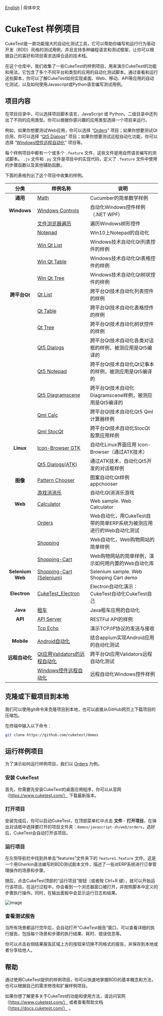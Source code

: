 [English](./README.md) | 简体中文

# CukeTest 样例项目

CukeTest是一款功能强大的自动化测试工具，它可以帮助你编写和运行行为驱动开发（BDD）风格的测试用例，并且支持多种编程语言和测试框架，让你可以根据自己的喜好和项目需求选择合适的技术栈。

在这个仓库中，我们收集了一些CukeTest的样例项目，用来演示CukeTest的功能和用法，它包含了多个不同平台和类型的应用的自动化测试脚本。通过查看和运行这些脚本，你可以了解CukeTest如何实现桌面、Web、移动、API等应用的自动化测试，以及如何使用Javascript或Python语言编写测试用例。

## 项目内容

在项目目录中，可以选择项目脚本语言，JavaScript 或 Python。二级目录中还列出了不同的应用类型。你可以根据你感兴趣的应用类型选择一个项目来运行。

例如，如果你想要测试Web应用，你可以选择 “[Orders](javascript-zh/web/orders)” 项目；如果你想要测试Qt应用，你可以选择 “[Qt5 Dialogs](javascript-zh/qt/qt-dialog)” 项目；如果你想要测试远程自动化功能，你可以选择 “[Windows控件远程自动化](javascript-zh/remote/remote_windows_controls)” 项目等。

每个样例项目中都有一个或多个 `.feature` 文件，这些文件是用自然语言编写的测试脚本。 `.js` 文件和 `.py` 文件是项目中的实现代码，定义了 `.feature` 文件中使用的步骤函数以及其他辅助函数。

下面的表格列出了这个项目中收集的样例。

|       分类       | 样例名称                                                                  | 说明                                                                |
|:----------------:| ------------------------------------------------------------------------- | ------------------------------------------------------------------- |
|     **通用**     | [Math](javascript-zh/basic/math)                                          | Cucumber的简单数学样例                                              |
|   **Windows**    | [Windows Controls](javascript-zh/windows_controls)                        | 自动化Windows控件样例（.NET WPF)                                    |
|                  | [文件浏览器遍历](javascript-zh/windows/explorer-tree)                     | 遍历Windows树形控件                                                 |
|                  | [Notepad](javascript-zh/windows/notepad-test-zh)                          | Win10上Notepad的自动化                                              |
|                  | [Win Qt List](javascript-zh/windows/win-qt-list)                          | Windows技术自动化Qt列表控件的样例                                   |
|                  | [Win Qt Table](javascript-zh/windows/win-qt-table)                        | Windows技术自动化Qt表格控件的样例                                   |
|                  | [Win Qt Tree](javascript-zh/windows/win-qt-tree)                          | Windows技术自动化Qt树状控件的样例                                   |
|   **跨平台Qt**   | [Qt List](javascript-zh/qt/qt-list)                                       | 跨平台Qt技术自动化列表控件的样例                                    |
|                  | [Qt Table](javascript-zh/qt/qt-table)                                     | 跨平台Qt技术自动化表格控件的样例                                    |
|                  | [Qt Tree](javascript-zh/qt/qt-tree)                                       | 跨平台Qt技术自动化树状控件的样例                                    |
|                  | [Qt5 Dialogs](javascript-zh/qt/qt-dialog)                                 | 跨平台Qt技术自动化各类对话框的样例，被测应用是Qt5编译的             |
|                  | [Qt5 Notepad](javascript-zh/qt/qt-notepad)                                 | 跨平台Qt技术自动化Qt记事本的样例，被测应用是Qt5编译的             |
|                  | [Qt5 Diagramscene](javascript-zh/qt/qt-diagramscene)                      | 跨平台Qt技术自动化Diagramscene样例，被测应用是Qt5编译的             |
|                  | [Qml Calc](javascript-zh/qt/qml-calc)                                 | 跨平台Qt技术自动化Qt5 Qml 计算器样例             |
|                  | [Qml StocQt](javascript-zh/qt/qml-stocqt)                                 | 跨平台Qt技术自动化StocQt 股票应用样例             |
|    **Linux**     | [Icon-Browser GTK](javascript-zh/linux/gtk-icon-browser)                  | 自动化Linux界面应用 Icon-Browser（通过ATK技术）                    |
|                  | [Qt5 Dialogs(ATK)](javascript-zh/linux/atk-qt-dialog)                     | 通过ATK技术，自动化Qt5开发的对话框样例                                |
|     **图像**     | [Pattern Chooser](javascript-zh/windows/pattern-chooser)                  | 图案自动化Qt样例appchooser                                          |
|                  | [游戏消消乐](javascript-zh/windows/pattern-game)                          | 自动化Qt消消乐游戏                                                  |
|     **Web**      | [Calculator](javascript-en/web/calculator)                                | Web sample. Web Calculator                                          |
|                  | [Orders](javascript-zh/web/orders)                                        | Web自动化，用CukeTest自带的简单ERP系统为被测应用进行的Web自动化测试 |
|                  | [Shopping](javascript-zh/web/shopping)                                    | Web自动化，Web购物网站的简单样例                                    | 
|                  | [Shopping-Cart](javascript-zh/web/shopping-cart)                          | Web购物网站的简单样例，演示如何用内置的Web自动化库                  |
| **Selenium Web** | [Shopping-Cart (Selenium)](javascript-en/web/shopping-cart-selenium)      | Selenium sample. Web Shopping Cart demo                             |
|   **Electron**   | [CukeTest_Electron](javascript-zh/windows/cuketest_electron)              | Electron自动化演示：CukeTest自动化CukeTest自己                      |
|     **Java**     | [租车](javascript-zh/java-samples/car-rental)                             | Java租车应用的自动化                                                |
|     **API**      | [API Server](javascript-zh/api_service)                                   | RESTFul API的样例                                                   |
|                  | [Tcp Echo](javascript-zh/tcp-protocol)                                    | 演示TCP/IP协议的发送与接收                                          |
|    **Mobile**    | [Android自动化](javascript-zh/mobile/appium-android)                      | 结合appium实现Android应用的自动化测试                               |
|  **远程自动化**  | [Qt应用Validators的远程自动化](javascript-zh/remote/remote_qt_validators) | 跨平台Qt应用Validators远程自动化测试                                |
|                  | [Windows控件远程自动化](javascript-zh/remote/remote_windows_controls)     | 远程自动化Windows控件样例                                         |

## 克隆或下载项目到本地

我们可以使用git命令来克隆项目到本地，也可以直接从GitHub网页上下载项目的压缩包。

在终端中输入以下命令：
```bash
git clone https://github.com/cuketest/demos
```

## 运行样例项目

为了演示如何运行样例项目，我们以 [Orders](javascript-zh/web/orders) 为例。

### 安装 CukeTest

首先，你需要先安装CukeTest的桌面应用程序，你可以从官网（https://www.cuketest.com/） 下载最新版本。

### 打开项目
安装完成后，你可以启动CukeTest，在顶部菜单栏中点击 **文件** - **打开项目**，在弹出对话框中选择要打开的项目文件夹：`demos/javascript-zh/web/orders`，选好后，CukeTest会自动打开该项目。

### 运行项目

在左侧导航栏中找到并单击“features”文件夹下的 `feature1.feature` 文件。这是一个用Gherkin语法编写的BDD测试剧本文件，描述了一些对ERP系统进行订单管理操作的场景和步骤。

随后，点击CukeTest顶部的“运行项目”按钮（或者按 Ctrl+R 键），就可以开始运行该项目。在运行过程中，你会看到一个浏览器窗口被打开，并按照脚本中定义的步骤执行操作。同时，在输出面板中会显示运行日志和结果。

![image](https://www.cuketest.com/zh-cn/quick_start/assets/samples_run.png)

### 查看测试报告

当所有场景都运行完毕后，会自动打开“CukeTest报告”窗口，可以查看详细的执行报告，包括每个场景和步骤的执行结果、耗时、错误信息等。

你可以点击右侧结果报告区域上方的按钮来切换不同格式的报告，并保存到本地或者分享给他人。

## 帮助
通过使用CukeTest提供的样例项目，你可以快速地掌握BDD的基本概念和方法，也可以根据自己的需求修改和扩展样例项目。

如果你想了解更多关于CukeTest的功能和使用方法，请访问官网（https://www.cuketest.com/） 或者查看帮助文档（https://docs.cuketest.com/） 。
